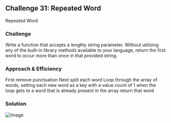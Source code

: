 ## Challenge 31: Repeated Word
Repeated Word

### Challenge
Write a function that accepts a lengthy string parameter.
Without utilizing any of the built-in library methods available to your language, return the first word to occur more than once in that provided string.


### Approach & Efficiency
First remove punctuation
Next split each word
Loop through the array of words, setting each new word as a key with a value count of 1
when the loop gets to a word that is already present in the array return that word


### Solution
![Image](../../assets/CC31.jpg)